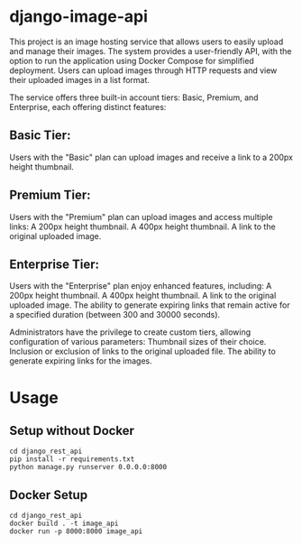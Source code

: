 # django-image-api

This project is an image hosting service that allows users to easily upload and manage their images. The system provides a user-friendly API, with the option to run the application using Docker Compose for simplified deployment. Users can upload images through HTTP requests and view their uploaded images in a list format.

The service offers three built-in account tiers: Basic, Premium, and Enterprise, each offering distinct features:

## Basic Tier:

Users with the "Basic" plan can upload images and receive a link to a 200px height thumbnail.
## Premium Tier:

Users with the "Premium" plan can upload images and access multiple links:
A 200px height thumbnail.
A 400px height thumbnail.
A link to the original uploaded image.
## Enterprise Tier:

Users with the "Enterprise" plan enjoy enhanced features, including:
A 200px height thumbnail.
A 400px height thumbnail.
A link to the original uploaded image.
The ability to generate expiring links that remain active for a specified duration (between 300 and 30000 seconds).

Administrators have the privilege to create custom tiers, allowing configuration of various parameters:
Thumbnail sizes of their choice.
Inclusion or exclusion of links to the original uploaded file.
The ability to generate expiring links for the images.

# Usage
## Setup without Docker
```
cd django_rest_api
pip install -r requirements.txt 
python manage.py runserver 0.0.0.0:8000
```

## Docker Setup
```
cd django_rest_api
docker build . -t image_api
docker run -p 8000:8000 image_api 
```
